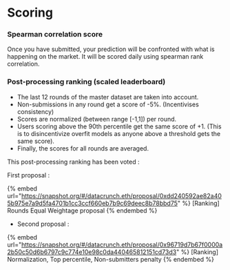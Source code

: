 # Scoring

### Spearman correlation score

Once you have submitted, your prediction will be confronted with what is happening on the market. It will be scored daily using spearman rank correlation.&#x20;

### Post-processing ranking (scaled leaderboard)

* The last 12 rounds of the master dataset are taken into account.&#x20;
* Non-submissions in any round get a score of -5%. (Incentivises consistency)
* Scores are normalized (between range \[-1,1]) per round.
* Users scoring above the 90th percentile get the same score of +1. (This is to disincentivize overfit models as anyone above a threshold gets the same score).
* Finally, the scores for all rounds are averaged.&#x20;



This post-processing ranking has been voted :

First proposal :&#x20;

{% embed url="https://snapshot.org/#/datacrunch.eth/proposal/0xdd240592ae82a405b975e7a9d5fa4701b1cc3ccf660eb7b9c69deec8b78bbd75" %}
\[Ranking] Rounds Equal Weightage proposal
{% endembed %}

* Second proposal :&#x20;

{% embed url="https://snapshot.org/#/datacrunch.eth/proposal/0x96719d7b67f0000a2b50c50d6b6797c9c774e10e98c0da440465812151cd73d3" %}
\[Ranking] Normalization, Top percentile, Non-submitters penalty
{% endembed %}
